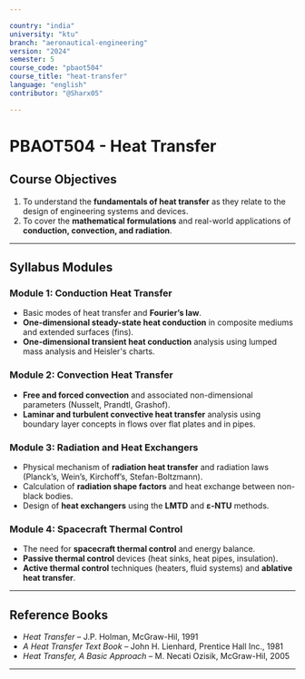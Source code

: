 ```yaml
---

country: "india"
university: "ktu"
branch: "aeronautical-engineering"
version: "2024"
semester: 5
course_code: "pbaot504"
course_title: "heat-transfer"
language: "english"
contributor: "@Sharx05"

---
```


# PBAOT504 - Heat Transfer

## Course Objectives

1.  To understand the **fundamentals of heat transfer** as they relate to the design of engineering systems and devices.
2.  To cover the **mathematical formulations** and real-world applications of **conduction, convection, and radiation**.

---

## Syllabus Modules

### Module 1: Conduction Heat Transfer

-   Basic modes of heat transfer and **Fourier’s law**.
-   **One-dimensional steady-state heat conduction** in composite mediums and extended surfaces (fins).
-   **One-dimensional transient heat conduction** analysis using lumped mass analysis and Heisler's charts.

### Module 2: Convection Heat Transfer

-   **Free and forced convection** and associated non-dimensional parameters (Nusselt, Prandtl, Grashof).
-   **Laminar and turbulent convective heat transfer** analysis using boundary layer concepts in flows over flat plates and in pipes.

### Module 3: Radiation and Heat Exchangers

-   Physical mechanism of **radiation heat transfer** and radiation laws (Planck’s, Wein’s, Kirchoff’s, Stefan-Boltzmann).
-   Calculation of **radiation shape factors** and heat exchange between non-black bodies.
-   Design of **heat exchangers** using the **LMTD** and **ε-NTU** methods.

### Module 4: Spacecraft Thermal Control

-   The need for **spacecraft thermal control** and energy balance.
-   **Passive thermal control** devices (heat sinks, heat pipes, insulation).
-   **Active thermal control** techniques (heaters, fluid systems) and **ablative heat transfer**.

---

## Reference Books

-   *Heat Transfer* – J.P. Holman, McGraw-Hil, 1991
-   *A Heat Transfer Text Book* – John H. Lienhard, Prentice Hall Inc., 1981
-   *Heat Transfer, A Basic Approach* – M. Necati Ozisik, McGraw-Hil, 2005

---
